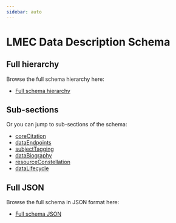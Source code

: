 ```yaml
---
sidebar: auto
---
```


# LMEC Data Description Schema

## Full hierarchy

Browse the full schema hierarchy here:

- [Full schema hierarchy](./schema-full.html)

## Sub-sections

Or you can jump to sub-sections of the schema:

- [coreCitation](./coreCitation.html)
- [dataEndpoints](./dataEndpoints.html)
- [subjectTagging](./subjectTagging.html)
- [dataBiography](./databiography.html)
- [resourceConstellation](./resourceConstellation.html)
- [dataLifecycle](./dataLifecycle.html)

## Full JSON

Browse the full schema in JSON format here:
- [Full schema JSON](https://github.com/nblmc/Data-Context/blob/master/schema.json)
